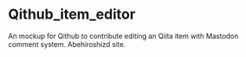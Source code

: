 # Qithub_item_editor
An mockup for Qithub to contribute editing an Qiita item with Mastodon comment system. Abehiroshizd site.
